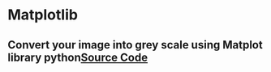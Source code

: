 # Matplotlib

## Convert your image into grey scale using Matplot library python[Source Code](https://github.com/MasadAshraf/Matplotlib/blob/master/index.ipynb)
